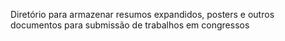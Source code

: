 Diretório para armazenar resumos expandidos, posters e outros documentos para submissão de trabalhos em congressos
